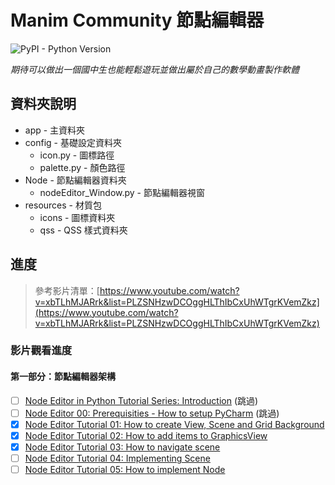# Manim Community 節點編輯器
![PyPI - Python Version](https://img.shields.io/pypi/pyversions/Django)

_期待可以做出一個國中生也能輕鬆遊玩並做出屬於自己的數學動畫製作軟體_
## 資料夾說明
* app - 主資料夾
* config - 基礎設定資料夾
  * icon.py - 圖標路徑
  * palette.py - 顏色路徑
* Node - 節點編輯器資料夾
  * nodeEditor_Window.py - 節點編輯器視窗
* resources - 材質包
  * icons - 圖標資料夾
  * qss - QSS 樣式資料夾


## 進度
> 參考影片清單：[https://www.youtube.com/watch?v=xbTLhMJARrk&list=PLZSNHzwDCOggHLThIbCxUhWTgrKVemZkz](https://www.youtube.com/watch?v=xbTLhMJARrk&list=PLZSNHzwDCOggHLThIbCxUhWTgrKVemZkz)
### 影片觀看進度
#### 第一部分：節點編輯器架構
* [ ] [Node Editor in Python Tutorial Series: Introduction](https://www.youtube.com/watch?v=xbTLhMJARrk&list=PLZSNHzwDCOggHLThIbCxUhWTgrKVemZkz) (跳過)
* [ ] [Node Editor 00: Prerequisities - How to setup PyCharm](https://www.youtube.com/watch?v=YV1mEYd7nyM&list=PLZSNHzwDCOggHLThIbCxUhWTgrKVemZkz&index=2) (跳過)
* [x] [Node Editor Tutorial 01: How to create View, Scene and Grid Background](https://www.youtube.com/watch?v=YKpInnvaM-M&list=PLZSNHzwDCOggHLThIbCxUhWTgrKVemZkz&index=3)
* [x] [Node Editor Tutorial 02: How to add items to GraphicsView](https://www.youtube.com/watch?v=kvZVwaZ3WZE&list=PLZSNHzwDCOggHLThIbCxUhWTgrKVemZkz&index=4)
* [x] [Node Editor Tutorial 03: How to navigate scene](https://www.youtube.com/watch?v=5IKOIOg76so&list=PLZSNHzwDCOggHLThIbCxUhWTgrKVemZkz&index=5)
* [ ] [Node Editor Tutorial 04: Implementing Scene](https://www.youtube.com/watch?v=MO2ptcCyacY&list=PLZSNHzwDCOggHLThIbCxUhWTgrKVemZkz&index=6)
* [ ] [Node Editor Tutorial 05: How to implement Node](https://www.youtube.com/watch?v=CW6QQgUk2qI&list=PLZSNHzwDCOggHLThIbCxUhWTgrKVemZkz&index=7)

